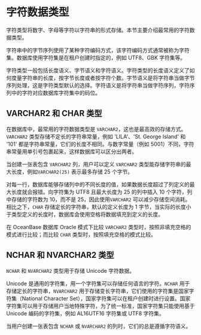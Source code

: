 # 字符数据类型 

​字符类型将数字、字母等字符以字符串的形式存储。本节主要介绍最常用的字符数据类型。

字符串中的字节序列使用了某种字符编码方式，该字符编码方式通常被称为字符集。数据库使用字符集是在租户创建时指定的，例如 UTF8、GBK 字符集等。

字符类型一般包括长度语义、字节语义和字符语义。字符类型的长度语义定义了如何度量字符串的长度，按字节长度或者按字符个数。字节语义是将字符串当做字节序列处理，这是字符类型默认的选择。字符语义是将字符串当做字符序列，字符序列中的字符对应数据库字符集中的码位。

## VARCHAR2 和 CHAR 类型 

在数据库中，最常用的字符数据类型是 `VARCHAR2`，这也是最高效的存储方式。`VARCHAR2` 类型存储不定长的字符串常量，例如 'LILA'、'St. George Island' 和 '101' 都是字符串常量，它们的长度不相同。与数字常量（例如 5001）不同，字符串常量用单引号包裹起来，这样数据库可以区分出两者。

当创建一张表包含 `VARCHAR2` 列，用户可以定义 `VARCHAR2` 类型能存储字符串的最大长度，例如`VARCHAR2(25)` 表示最多存储 25 个字节。

对每一行，数据库能够存储列中的不同长度的值，如果数据长度超过了列定义的最大长度就会报错。向字符集为 UTF8 且最大长度为 25 的列中插入 10 个字符，列中存储的字符数为 10，而不是 25，因此使用`VARCHAR2` 可以减少存储空间消耗。相比之下，`CHAR` 存储定长的字符串，默认的定义长度为 1 字节，当实际的长度小于类型定义的长度时，数据库会使用空格将数据填充到定义的长度。

在 OceanBase 数据库 Oracle 模式下比较 `VARCHAR2` 类型时，按照非填充空格的模式进行比较；而比较 `CHAR` 类型时，按照填充空格的模式比较。

## NCHAR 和 NVARCHAR2 类型 

`NCHAR` 和 `NVARCHAR2` 类型用于存储 Unicode 字符数据。

Unicode 是通用的字符集，用一个字符集可以存储任何语言的字符。`NCHAR` 用于存储定长的字符串，`NVARCHAR2` 用于存储变长字符串，它们使用的字符集是国家字符集（National Character Set），国家字符集可以在租户创建时进行设置。国家字符集可以用于存储用户当地特殊字符，为了统一标准，国家字符集只能使用基于 Unicode 编码的字符集，例如 AL16UTF16 字符集或 UTF8 字符集。

当用户创建一张表包含 `NCHAR` 或 `NVARCHAR2` 的列时，它们的总是遵循字符语义。

